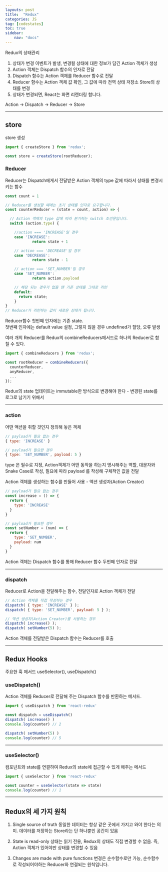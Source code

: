 ```yaml
---
layouts: post
title:  "Redux"
categories: JS
tag: [codestates]
toc: true
sidebar:
    nav: "docs"
---
```


Redux의 상태관리

1. 상태가 변경 이벤트가 발생, 변경될 상태에 대한 정보가 담긴 Action 객체가 생성
2. Action 객체는 Dispatch 함수의 인자로 전달
3. Dispatch 함수는 Action 객체를 Reducer 함수로 전달
4. Reducer 함수는 Action 객체 값 확인, 그 값에 따라 전역 상태 저장소 Store의 상태를 변경
5. 상태가 변경되면, React는 화면 리렌더링 합니다.

Action → Dispatch → Reducer → Store

---

## store

store 생성
```js
import { createStore } from 'redux';

const store = createStore(rootReducer);
```

### Reducer

Reducer는 Dispatch에게서 전달받은 Action 객체의 type 값에 따라서 상태를 변경시키는 함수
```js
const count = 1

// Reducer를 생성할 때에는 초기 상태를 인자로 요구합니다.
const counterReducer = (state = count, action) => {

  // Action 객체의 type 값에 따라 분기하는 switch 조건문입니다.
  switch (action.type) {

    //action === 'INCREASE'일 경우
    case 'INCREASE':
			return state + 1

    // action === 'DECREASE'일 경우
    case 'DECREASE':
			return state - 1

    // action === 'SET_NUMBER'일 경우
    case 'SET_NUMBER':
			return action.payload

    // 해당 되는 경우가 없을 땐 기존 상태를 그대로 리턴
    default:
      return state;
	}
}
// Reducer가 리턴하는 값이 새로운 상태가 됩니다.
```
Reducer함수 첫번째 인자에는 기존 state.<br/>
첫번째 인자에는 default value 설정, 그렇지 않을 경우 undefined가 할당, 오류 발생

여러 개의 Reducer를 Redux의 combineReducers메서드로 하나의 Reducer로 합칠 수 있다.
```js
import { combineReducers } from 'redux';

const rootReducer = combineReducers({
  counterReducer,
  anyReducer,
  ...
});
```

Redux의 state 업데이트는 immutable한 방식으로 변경해야 한다 - 변경된 state를 로그로 남기기 위해서

---

### action

어떤 액션을 취할 것인지 정의해 놓은 객체
```js
// payload가 필요 없는 경우
{ type: 'INCREASE' }

// payload가 필요한 경우
{ type: 'SET_NUMBER', payload: 5 }
```
type 은 필수로 지정, Action객체가 어떤 동작을 하는지 명시해주는 역할, 대문자와 Snake Case로 작성, 필요에 따라 payload 를 작성해 구체적인 값을 전달

Action 객체를 생성하는 함수를 만들어 사용 - 액션 생성자(Action Creator)
```js
// payload가 필요 없는 경우
const increase = () => {
  return {
    type: 'INCREASE'
  }
}

// payload가 필요한 경우
const setNumber = (num) => {
  return {
    type: 'SET_NUMBER',
    payload: num
  }
}
```

Action 객체는 Dispatch 함수를 통해 Reducer 함수 두번째 인자로 전달

---

### dispatch

Reducer로 Action을 전달해주는 함수, 전달인자로 Action 객체가 전달
```js
// Action 객체를 직접 작성하는 경우
dispatch( { type: 'INCREASE' } );
dispatch( { type: 'SET_NUMBER', payload: 5 } );

// 액션 생성자(Action Creator)를 사용하는 경우
dispatch( increase() );
dispatch( setNumber(5) );
```
Action 객체를 전달받은 Dispatch 함수는 Reducer를 호출

---

## Redux Hooks

주요한 훅 메서드 useSelector(), useDispatch()

### useDispatch()

Action 객체를 Reducer로 전달해 주는 Dispatch 함수를 반환하는 메서드.
```js
import { useDispatch } from 'react-redux'

const dispatch = useDispatch()
dispatch( increase() )
console.log(counter) // 2

dispatch( setNumber(5) )
console.log(counter) // 5
```

---

### useSelector()

컴포넌트와 state를 연결하여 Redux의 state에 접근할 수 있게 해주는 메서드

```js
import { useSelector } from 'react-redux'

const counter = useSelector(state => state)
console.log(counter) // 1

```

---

## Redux의 세 가지 원칙

1. Single source of truth
    동일한 데이터는 항상 같은 곳에서 가지고 와야 한다는 의미. 데이터를 저장하는 Store라는 단 하나뿐인 공간이 있음

2. State is read-only
    상태는 읽기 전용, Redux의 상태도 직접 변경할 수 없음. 즉, Action 객체가 있어야만 상태를 변경할 수 있음

3. Changes are made with pure functions
    변경은 순수함수로만 가능, 순수함수로 작성되어야하는 Reducer와 연결되는 원칙입니다.